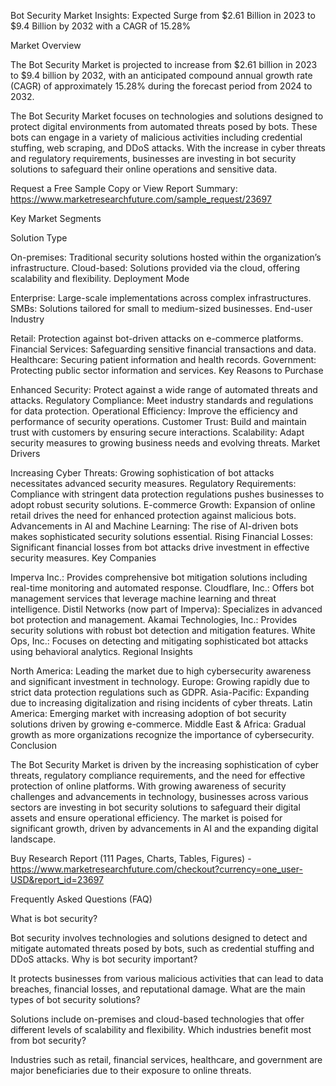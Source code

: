 Bot Security Market Insights: Expected Surge from $2.61 Billion in 2023 to $9.4 Billion by 2032 with a CAGR of 15.28%


Market Overview

The Bot Security Market is projected to increase from $2.61 billion in 2023 to $9.4 billion by 2032, with an anticipated compound annual growth rate (CAGR) of approximately 15.28% during the forecast period from 2024 to 2032.

The Bot Security Market focuses on technologies and solutions designed to protect digital environments from automated threats posed by bots. These bots can engage in a variety of malicious activities including credential stuffing, web scraping, and DDoS attacks. With the increase in cyber threats and regulatory requirements, businesses are investing in bot security solutions to safeguard their online operations and sensitive data.

Request a Free Sample Copy or View Report Summary: https://www.marketresearchfuture.com/sample_request/23697 

Key Market Segments

Solution Type

On-premises: Traditional security solutions hosted within the organization’s infrastructure.
Cloud-based: Solutions provided via the cloud, offering scalability and flexibility.
Deployment Mode

Enterprise: Large-scale implementations across complex infrastructures.
SMBs: Solutions tailored for small to medium-sized businesses.
End-user Industry

Retail: Protection against bot-driven attacks on e-commerce platforms.
Financial Services: Safeguarding sensitive financial transactions and data.
Healthcare: Securing patient information and health records.
Government: Protecting public sector information and services.
Key Reasons to Purchase

Enhanced Security: Protect against a wide range of automated threats and attacks.
Regulatory Compliance: Meet industry standards and regulations for data protection.
Operational Efficiency: Improve the efficiency and performance of security operations.
Customer Trust: Build and maintain trust with customers by ensuring secure interactions.
Scalability: Adapt security measures to growing business needs and evolving threats.
Market Drivers

Increasing Cyber Threats: Growing sophistication of bot attacks necessitates advanced security measures.
Regulatory Requirements: Compliance with stringent data protection regulations pushes businesses to adopt robust security solutions.
E-commerce Growth: Expansion of online retail drives the need for enhanced protection against malicious bots.
Advancements in AI and Machine Learning: The rise of AI-driven bots makes sophisticated security solutions essential.
Rising Financial Losses: Significant financial losses from bot attacks drive investment in effective security measures.
Key Companies

Imperva Inc.: Provides comprehensive bot mitigation solutions including real-time monitoring and automated response.
Cloudflare, Inc.: Offers bot management services that leverage machine learning and threat intelligence.
Distil Networks (now part of Imperva): Specializes in advanced bot protection and management.
Akamai Technologies, Inc.: Provides security solutions with robust bot detection and mitigation features.
White Ops, Inc.: Focuses on detecting and mitigating sophisticated bot attacks using behavioral analytics.
Regional Insights

North America: Leading the market due to high cybersecurity awareness and significant investment in technology.
Europe: Growing rapidly due to strict data protection regulations such as GDPR.
Asia-Pacific: Expanding due to increasing digitalization and rising incidents of cyber threats.
Latin America: Emerging market with increasing adoption of bot security solutions driven by growing e-commerce.
Middle East & Africa: Gradual growth as more organizations recognize the importance of cybersecurity.
Conclusion

The Bot Security Market is driven by the increasing sophistication of cyber threats, regulatory compliance requirements, and the need for effective protection of online platforms. With growing awareness of security challenges and advancements in technology, businesses across various sectors are investing in bot security solutions to safeguard their digital assets and ensure operational efficiency. The market is poised for significant growth, driven by advancements in AI and the expanding digital landscape.

Buy Research Report (111 Pages, Charts, Tables, Figures) - https://www.marketresearchfuture.com/checkout?currency=one_user-USD&report_id=23697 

Frequently Asked Questions (FAQ)

What is bot security?

Bot security involves technologies and solutions designed to detect and mitigate automated threats posed by bots, such as credential stuffing and DDoS attacks.
Why is bot security important?

It protects businesses from various malicious activities that can lead to data breaches, financial losses, and reputational damage.
What are the main types of bot security solutions?

Solutions include on-premises and cloud-based technologies that offer different levels of scalability and flexibility.
Which industries benefit most from bot security?

Industries such as retail, financial services, healthcare, and government are major beneficiaries due to their exposure to online threats.
